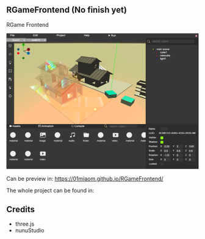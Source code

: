 ## RGameFrontend (No finish yet)
RGame Frontend

![](docs/UI2.png)

Can be preview in: https://01miaom.github.io/RGameFrontend/

The whole project can be found in:

## Credits

- three.js  
- nunuStudio
